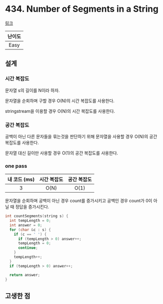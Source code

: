 # 434. Number of Segments in a String

[링크](https://leetcode.com/problems/number-of-segments-in-a-string/)

| 난이도 |
| :----: |
|  Easy  |

## 설계

### 시간 복잡도

문자열 s의 길이를 N이라 하자.

문자열을 순회하며 구할 경우 O(N)의 시간 복잡도를 사용한다.

stringstream을 이용할 경우 O(N)의 시간 복잡도를 사용한다.

### 공간 복잡도

공백이 아닌 다른 문자들을 묶는것을 판단하기 위해 문자열을 사용할 경우 O(N)의 공간 복잡도를 사용한다.

문자열 대신 길이만 사용할 경우 O(1)의 공간 복잡도를 사용한다.

### one pass

| 내 코드 (ms) | 시간 복잡도 | 공간 복잡도 |
| :----------: | :---------: | :---------: |
|      3       |    O(N)     |    O(1)     |

문자열을 순회하며 공백이 아닌 경우 count를 증가시키고 공백인 경우 count가 0이 아닐 때 정답을 증가시킨다.

```cpp
int countSegments(string s) {
  int tempLength = 0;
  int answer = 0;
  for (char &c : s) {
    if (c == ' ') {
      if (tempLength > 0) answer++;
      tempLength = 0;
      continue;
    }
    tempLength++;
  }
  if (tempLength > 0) answer++;

  return answer;
}
```

## 고생한 점
